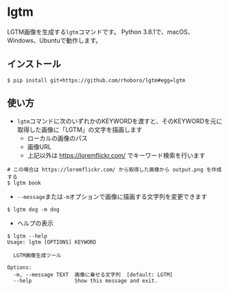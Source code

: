 # lgtm

LGTM画像を生成する`lgtm`コマンドです。
Python 3.8.1で、macOS、Windows、Ubuntuで動作します。

## インストール

```shell
$ pip install git+https://github.com/rhoboro/lgtm#egg=lgtm
```

## 使い方

* `lgtm`コマンドに次のいずれかのKEYWORDを渡すと、そのKEYWORDを元に取得した画像に「LGTM」の文字を描画します
    * ローカルの画像のパス
    * 画像URL
    * 上記以外は https://loremflickr.com/ でキーワード検索を行います

```shell
# この場合は https://loremflickr.com/ から取得した画像から output.png を作成する
$ lgtm book
```

* `--message`または`-m`オプションで画像に描画する文字列を変更できます

```shell
$ lgtm dog -m dog
```

* ヘルプの表示

```shell
$ lgtm --help
Usage: lgtm [OPTIONS] KEYWORD

  LGTM画像生成ツール

Options:
  -m, --message TEXT  画像に乗せる文字列  [default: LGTM]
  --help              Show this message and exit.
```
